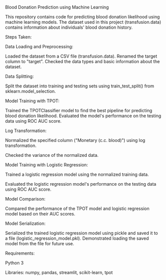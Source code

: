 Blood Donation Prediction using Machine Learning

This repository contains code for predicting blood donation likelihood using machine learning models. The dataset used in this project (transfusion.data) contains information about individuals' blood donation history.

Steps Taken:

Data Loading and Preprocessing:

Loaded the dataset from a CSV file (transfusion.data).
Renamed the target column to "target".
Checked the data types and basic information about the dataset.

Data Splitting:

Split the dataset into training and testing sets using train_test_split() from sklearn.model_selection.

Model Training with TPOT:

Trained the TPOTClassifier model to find the best pipeline for predicting blood donation likelihood.
Evaluated the model's performance on the testing data using ROC AUC score.

Log Transformation:

Normalized the specified column ("Monetary (c.c. blood)") using log transformation.

Checked the variance of the normalized data.

Model Training with Logistic Regression:

Trained a logistic regression model using the normalized training data.

Evaluated the logistic regression model's performance on the testing data using ROC AUC score.

Model Comparison:

Compared the performance of the TPOT model and logistic regression model based on their AUC scores.

Model Serialization:

Serialized the trained logistic regression model using pickle and saved it to a file (logistic_regression_model.pkl).
Demonstrated loading the saved model from the file for future use.

Requirements:

Python 3

Libraries: numpy, pandas, streamlit, scikit-learn, tpot
